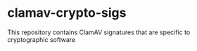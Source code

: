 # clamav-crypto-sigs
This repository contains ClamAV signatures that are specific to cryptographic software
